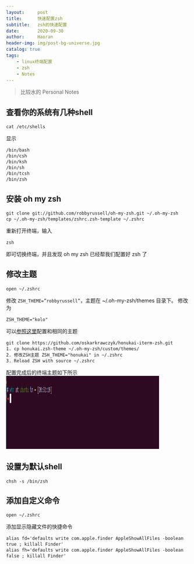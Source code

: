 ```yaml
---
layout:     post
title:      快速配置zsh
subtitle:   zsh的快速配置
date:       2020-09-30
author:     Haoran
header-img: img/post-bg-universe.jpg
catalog: true
tags:
    - linux终端配置
    - zsh
    - Notes
---
```



> 比较水的 Personal Notes

## 查看你的系统有几种shell

	cat /etc/shells

显示

	/bin/bash
	/bin/csh
	/bin/ksh
	/bin/sh
	/bin/tcsh
	/bin/zsh
	
## 安装 oh my zsh

	git clone git://github.com/robbyrussell/oh-my-zsh.git ~/.oh-my-zsh
	cp ~/.oh-my-zsh/templates/zshrc.zsh-template ~/.zshrc

重新打开终端，输入 
	
	zsh

即可切换终端，并且发现 oh my zsh 已经帮我们配置好 zsh 了

## 修改主题

	open ~/.zshrc 
	
修改 `ZSH_THEME=”robbyrussell”`，主题在 ~/.oh-my-zsh/themes 目录下。
修改为

	ZSH_THEME="kolo"

可以[参照这里](https://github.com/oskarkrawczyk/honukai-iterm-zsh)配置和相同的主题

    git clone https://github.com/oskarkrawczyk/honukai-iterm-zsh.git
    1. cp honukai.zsh-theme ~/.oh-my-zsh/custom/themes/
	2. 修改ZSH主题 ZSH_THEME="honukai" in ~/.zshrc
	3. Reload ZSH with source ~/.zshrc

配置完成后的终端主题如下所示
<img width="420" height="200" src="/img/zsh-setting/my-terminal.png"/>

## 设置为默认shell

	chsh -s /bin/zsh
	
## 添加自定义命令

	open ~/.zshrc
添加显示隐藏文件的快捷命令

	alias fd='defaults write com.apple.finder AppleShowAllFiles -boolean true ; killall Finder'
	alias fh='defaults write com.apple.finder AppleShowAllFiles -boolean false ; killall Finder'
